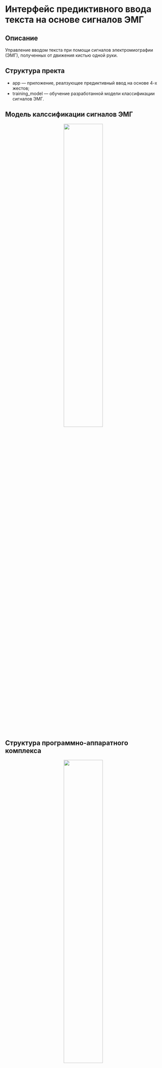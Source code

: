 # Интерфейс предиктивного ввода текста на основе сигналов ЭМГ
## Описание
Управление вводом текста при помощи сигналов электромиографии (ЭМГ), полученных от движения кистью одной руки.

## Структура пректа
- app — приложение, реалзующее предиктивный ввод на основе 4-х жестов;
- training_model — обучение разработанной модели классификации сигналов ЭМГ.

## Модель калссификации сигналов ЭМГ
<p align="center">
<img src="https://github.com/SirBlackwood/emg_predictive_text_app/assets/92998113/2b7435f5-b0f5-4318-845b-9b60e696dd02" width="50%"/>
</p>

## Структура программно-аппаратного комплекса
<p align="center">
<img src="https://github.com/SirBlackwood/emg_predictive_text_app/assets/92998113/a9b95c8a-9377-496a-b9a2-accbdd288eef" width="50%"/>
</p>

## Пример работы программы
https://github.com/SirBlackwood/emg_predictive_text_app/blob/main/media/Демонстрация.webm
